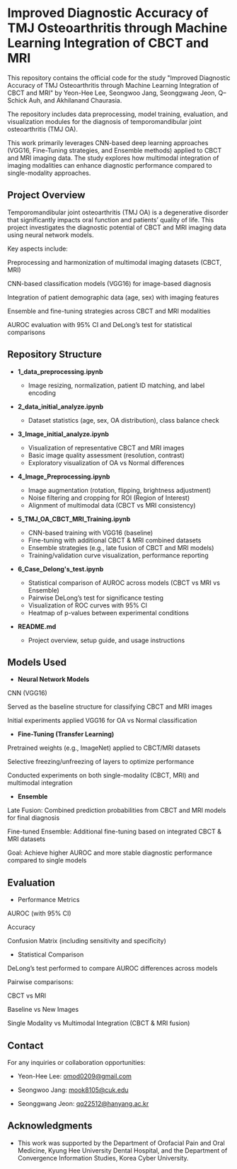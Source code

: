 # Improved Diagnostic Accuracy of TMJ Osteoarthritis through Machine Learning Integration of CBCT and MRI
This repository contains the official code for the study
"Improved Diagnostic Accuracy of TMJ Osteoarthritis through Machine Learning Integration of CBCT and MRI"
by Yeon-Hee Lee, Seongwoo Jang, Seonggwang Jeon, Q–Schick Auh, and Akhilanand Chaurasia.

The repository includes data preprocessing, model training, evaluation, and visualization modules for the diagnosis of temporomandibular joint osteoarthritis (TMJ OA).

This work primarily leverages CNN-based deep learning approaches (VGG16, Fine-Tuning strategies, and Ensemble methods) applied to CBCT and MRI imaging data. The study explores how multimodal integration of imaging modalities can enhance diagnostic performance compared to single-modality approaches.

## Project Overview

Temporomandibular joint osteoarthritis (TMJ OA) is a degenerative disorder that significantly impacts oral function and patients’ quality of life.
This project investigates the diagnostic potential of CBCT and MRI imaging data using neural network models.

Key aspects include:

Preprocessing and harmonization of multimodal imaging datasets (CBCT, MRI)

CNN-based classification models (VGG16) for image-based diagnosis

Integration of patient demographic data (age, sex) with imaging features

Ensemble and fine-tuning strategies across CBCT and MRI modalities

AUROC evaluation with 95% CI and DeLong’s test for statistical comparisons

## Repository Structure

- **1_data_preprocessing.ipynb** 
  - Image resizing, normalization, patient ID matching, and label encoding  

- **2_data_initial_analyze.ipynb**
  - Dataset statistics (age, sex, OA distribution), class balance check  

- **3_Image_initial_analyze.ipynb**  
  - Visualization of representative CBCT and MRI images  
  - Basic image quality assessment (resolution, contrast)  
  - Exploratory visualization of OA vs Normal differences  

- **4_Image_Preprocessing.ipynb**
  - Image augmentation (rotation, flipping, brightness adjustment)  
  - Noise filtering and cropping for ROI (Region of Interest)  
  - Alignment of multimodal data (CBCT vs MRI consistency)  

- **5_TMJ_OA_CBCT_MRI_Training.ipynb**
  - CNN-based training with VGG16 (baseline)  
  - Fine-tuning with additional CBCT & MRI combined datasets  
  - Ensemble strategies (e.g., late fusion of CBCT and MRI models)  
  - Training/validation curve visualization, performance reporting  

- **6_Case_Delong's_test.ipynb**  
  - Statistical comparison of AUROC across models (CBCT vs MRI vs Ensemble)  
  - Pairwise DeLong’s test for significance testing  
  - Visualization of ROC curves with 95% CI  
  - Heatmap of p-values between experimental conditions  

- **README.md**  
  - Project overview, setup guide, and usage instructions
 

## Models Used

- **Neural Network Models**

CNN (VGG16)

Served as the baseline structure for classifying CBCT and MRI images

Initial experiments applied VGG16 for OA vs Normal classification


- **Fine-Tuning (Transfer Learning)**

Pretrained weights (e.g., ImageNet) applied to CBCT/MRI datasets

Selective freezing/unfreezing of layers to optimize performance

Conducted experiments on both single-modality (CBCT, MRI) and multimodal integration


- **Ensemble**

Late Fusion: Combined prediction probabilities from CBCT and MRI models for final diagnosis

Fine-tuned Ensemble: Additional fine-tuning based on integrated CBCT & MRI datasets

Goal: Achieve higher AUROC and more stable diagnostic performance compared to single models


## Evaluation

- Performance Metrics

AUROC (with 95% CI)

Accuracy

Confusion Matrix (including sensitivity and specificity)

- Statistical Comparison

DeLong’s test performed to compare AUROC differences across models

Pairwise comparisons:

CBCT vs MRI

Baseline vs New Images

Single Modality vs Multimodal Integration (CBCT & MRI fusion)


## Contact

For any inquiries or collaboration opportunities:

- Yeon-Hee Lee: omod0209@gmail.com

- Seongwoo Jang: mook8105@cuk.edu

- Seonggwang Jeon: qq22512@hanyang.ac.kr


## Acknowledgments

- This work was supported by the Department of Orofacial Pain and Oral Medicine, Kyung Hee University Dental Hospital, and the Department of Convergence Information Studies, Korea Cyber University.
